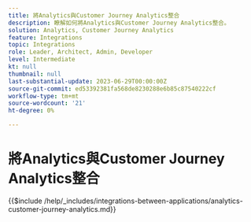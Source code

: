 ```yaml
---
title: 將Analytics與Customer Journey Analytics整合
description: 瞭解如何將Analytics與Customer Journey Analytics整合。
solution: Analytics, Customer Journey Analytics
feature: Integrations
topic: Integrations
role: Leader, Architect, Admin, Developer
level: Intermediate
kt: null
thumbnail: null
last-substantial-update: 2023-06-29T00:00:00Z
source-git-commit: ed53392381fa568de8230288e6b85c87540222cf
workflow-type: tm+mt
source-wordcount: '21'
ht-degree: 0%

---
```



# 將Analytics與Customer Journey Analytics整合

{{$include /help/_includes/integrations-between-applications/analytics-customer-journey-analytics.md}}
